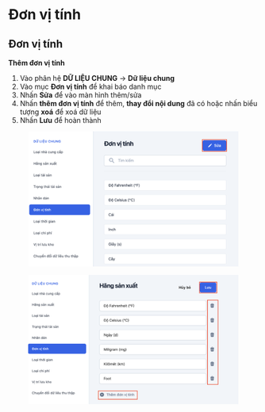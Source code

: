 # Đơn vị tính

## Đơn vị tính

**Thêm đơn vị tính**

1. Vào phân hệ **DỮ LIỆU CHUNG** -> **Dữ liệu chung**
2. Vào mục **Đơn vị tính** để khai báo danh mục
3. Nhấn **Sửa** để vào màn hình thêm/sửa&#x20;
4. Nhấn **thêm đơn vị tính** để thêm, **thay đổi nội dung** đã có hoặc nhấn biểu tượng **xoá** để xoá dữ liệu
5. Nhấn **Lưu** để hoàn thành

<div><figure><img src="../../../.gitbook/assets/Screenshot 2024-09-20 at 09.57.46.png" alt=""><figcaption></figcaption></figure> <figure><img src="../../../.gitbook/assets/Screenshot 2024-09-20 at 09.58.11.png" alt=""><figcaption></figcaption></figure></div>
